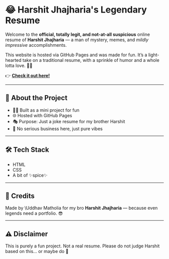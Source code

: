 # 😂 Harshit Jhajharia's Legendary Resume

Welcome to the **official, totally legit, and not-at-all suspicious** online resume of **Harshit Jhajharia** — a man of mystery, memes, and *mildly impressive* accomplishments.

This website is hosted via GitHub Pages and was made for fun. It’s a light-hearted take on a traditional resume, with a sprinkle of humor and a whole lotta love. 💼🎉

👉 **[Check it out here!](https://uddhubhai.github.io/Fun-Online-Resume-HJ-/)**

---

## 📁 About the Project

* 👨‍💻 Built as a mini project for fun
* 🌐 Hosted with GitHub Pages
* 🎭 Purpose: Just a joke resume for my brother Harshit
* 🎉 No serious business here, just pure vibes

---

## 🛠️ Tech Stack

* HTML
* CSS
* A bit of ✨spice✨

---

## 🙏 Credits

Made by \Uddhav Matholia for my bro **Harshit Jhajharia** — because even legends need a portfolio. 😎

---

## ⚠️ Disclaimer

This is purely a fun project. Not a real resume. Please do not judge Harshit based on this... or maybe do 👀

